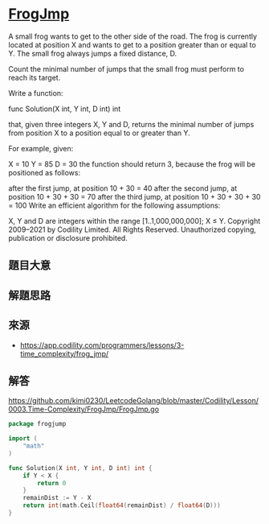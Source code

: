 # [FrogJmp](https://app.codility.com/programmers/lessons/3-time_complexity/frog_jmp/)

A small frog wants to get to the other side of the road. The frog is currently located at position X and wants to get to a position greater than or equal to Y. The small frog always jumps a fixed distance, D.

Count the minimal number of jumps that the small frog must perform to reach its target.

Write a function:

func Solution(X int, Y int, D int) int

that, given three integers X, Y and D, returns the minimal number of jumps from position X to a position equal to or greater than Y.

For example, given:

  X = 10
  Y = 85
  D = 30
the function should return 3, because the frog will be positioned as follows:

after the first jump, at position 10 + 30 = 40
after the second jump, at position 10 + 30 + 30 = 70
after the third jump, at position 10 + 30 + 30 + 30 = 100
Write an efficient algorithm for the following assumptions:

X, Y and D are integers within the range [1..1,000,000,000];
X ≤ Y.
Copyright 2009–2021 by Codility Limited. All Rights Reserved. Unauthorized copying, publication or disclosure prohibited.

## 題目大意

## 解題思路

## 來源
* https://app.codility.com/programmers/lessons/3-time_complexity/frog_jmp/

## 解答
https://github.com/kimi0230/LeetcodeGolang/blob/master/Codility/Lesson/0003.Time-Complexity/FrogJmp/FrogJmp.go


```go
package frogjump

import (
	"math"
)

func Solution(X int, Y int, D int) int {
	if Y < X {
		return 0
	}
	remainDist := Y - X
	return int(math.Ceil(float64(remainDist) / float64(D)))
}
```